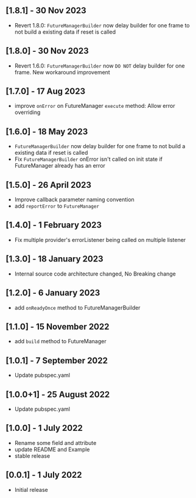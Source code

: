 ## [1.8.1] - 30 Nov 2023
- Revert 1.8.0: `FutureManagerBuilder` now delay builder for one frame to not build a existing data if reset is called

## [1.8.0] - 30 Nov 2023
- Revert 1.6.0: `FutureManagerBuilder` now `DO NOT` delay builder for one frame. New workaround improvement

## [1.7.0] - 17 Aug 2023
- improve `onError` on FutureManager `execute` method: Allow error overriding

## [1.6.0] - 18 May 2023
- `FutureManagerBuilder` now delay builder for one frame to not build a existing data if reset is called
- Fix `FutureManagerBuilder` onError isn't called on init state if FutureManager already has an error

## [1.5.0] - 26 April 2023
- Improve callback parameter naming convention
- add `reportError` to `FutureManager`

## [1.4.0] - 1 February 2023

- Fix multiple provider's errorListener being called on multiple listener

## [1.3.0] - 18 January 2023

- Internal source code architecture changed, No Breaking change

## [1.2.0] - 6 January 2023

- add `onReadyOnce` method to FutureManagerBuilder

## [1.1.0] - 15 November 2022

- add `build` method to FutureManager

## [1.0.1] - 7 September 2022

- Update pubspec.yaml

## [1.0.0+1] - 25 August 2022

- Update pubspec.yaml

## [1.0.0] - 1 July 2022

- Rename some field and attribute
- update README and Example
- stable release

## [0.0.1] - 1 July 2022

- Initial release